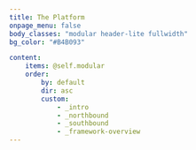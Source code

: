 ```yaml
---
title: The Platform
onpage_menu: false
body_classes: "modular header-lite fullwidth"
bg_color: "#B4B093"

content:
    items: @self.modular
    order:
        by: default
        dir: asc
        custom:
            - _intro
            - _northbound
            - _southbound
            - _framework-overview
---
```



